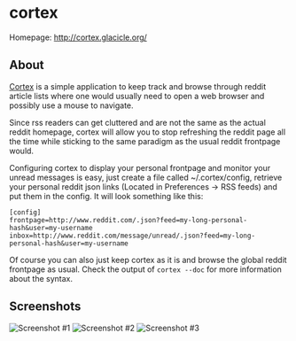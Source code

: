 # cortex

Homepage: http://cortex.glacicle.org/

## About

[Cortex](http://cortex.glacicle.org/) is a simple application to keep track
and browse through reddit article lists where one would usually need to open
a web browser and possibly use a mouse to navigate.

Since rss readers can get cluttered and are not the same as the actual reddit
homepage, cortex will allow you to stop refreshing the reddit page all the
time while sticking to the same paradigm as the usual reddit frontpage would.

Configuring cortex to display your personal frontpage and monitor your unread
messages is easy, just create a file called ~/.cortex/config, retrieve your
personal reddit json links (Located in Preferences -> RSS feeds) and put
them in the config. It will look something like this:

    [config]
    frontpage=http://www.reddit.com/.json?feed=my-long-personal-hash&user=my-username
    inbox=http://www.reddit.com/message/unread/.json?feed=my-long-personal-hash&user=my-username

Of course you can also just keep cortex as it is and browse the global reddit
frontpage as usual. Check the output of `cortex --doc` for more information
about the syntax.

## Screenshots

![Screenshot #1](http://cortex.glacicle.org/screen_1.png)
![Screenshot #2](http://cortex.glacicle.org/screen_2.png)
![Screenshot #3](http://cortex.glacicle.org/screen_3.png)
